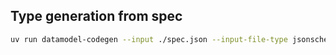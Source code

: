 ## Type generation from spec

<!-- TODO replace spec.json with the public url so we always get the latest version-->

```bash
uv run datamodel-codegen --input ./spec.json --input-file-type jsonschema --output ./src/a2a/types.py --target-python-version 3.10 --output-model-type pydantic_v2.BaseModel --disable-timestamp --use-schema-description --use-union-operator --use-field-description --use-default --use-default-kwarg --use-one-literal-as-default --class-name A2A --use-standard-collections
```
